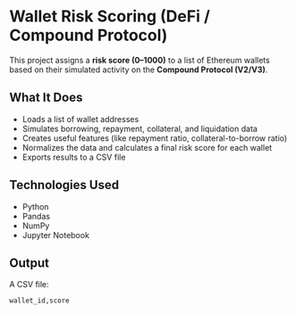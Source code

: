 # Wallet Risk Scoring (DeFi / Compound Protocol)

This project assigns a **risk score (0–1000)** to a list of Ethereum wallets based on their simulated activity on the **Compound Protocol (V2/V3)**.

## What It Does

- Loads a list of wallet addresses
- Simulates borrowing, repayment, collateral, and liquidation data
- Creates useful features (like repayment ratio, collateral-to-borrow ratio)
- Normalizes the data and calculates a final risk score for each wallet
- Exports results to a CSV file

##  Technologies Used

- Python
- Pandas
- NumPy
- Jupyter Notebook

## Output

A CSV file:  
```csv
wallet_id,score  
 
